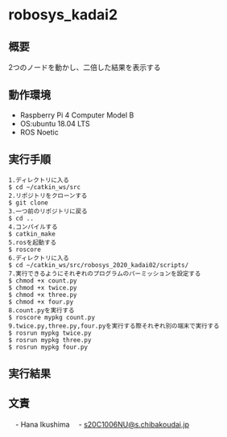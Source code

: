 # robosys_kadai2

## 概要
2つのノードを動かし、二倍した結果を表示する

## 動作環境
- Raspberry Pi 4 Computer Model B
- OS:ubuntu 18.04 LTS
- ROS Noetic

## 実行手順
```
1.ディレクトリに入る
$ cd ~/catkin_ws/src
2.リポジトリをクローンする
$ git clone 
3.一つ前のリポジトリに戻る
$ cd ..
4.コンパイルする
$ catkin_make
5.rosを起動する
$ roscore
6.ディレクトリに入る
$ cd ~/catkin_ws/src/robosys_2020_kadai02/scripts/
7.実行できるようにそれぞれのプログラムのパーミッションを設定する
$ chmod +x count.py       
$ chmod +x twice.py     
$ chmod +x three.py       
$ chmod +x four.py
8.count.pyを実行する
$ roscore mypkg count.py
9.twice.py,three.py,four.pyを実行する際それぞれ別の端末で実行する
$ rosrun mypkg twice.py
$ rosrun mypkg three.py
$ rosrun mypkg four.py
```
## 実行結果
## 文責
　- Hana Ikushima
　- s20C1006NU@s.chibakoudai.jp
　

